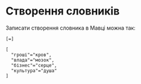 # Створення словників

Записати створення словника в <subject>Мавці</subject> можна так:

```мавка
[=]
```

```мавка
[
  "гроші"="кров",
  "влада"="мозок",
  "бізнес"="серце",
  "культура"="душа"
]
```

